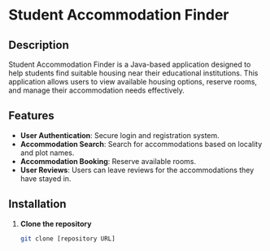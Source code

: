 # Student Accommodation Finder

## Description

Student Accommodation Finder is a Java-based application designed to help students find suitable housing near their educational institutions. This application allows users to view available housing options, reserve rooms, and manage their accommodation needs effectively.

## Features

- **User Authentication**: Secure login and registration system.
- **Accommodation Search**: Search for accommodations based on locality and plot names.
- **Accommodation Booking**: Reserve available rooms.
- **User Reviews**: Users can leave reviews for the accommodations they have stayed in.

## Installation

1. **Clone the repository**

   ```bash
   git clone [repository URL]

